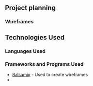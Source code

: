 ## Project planning

### Wireframes


## Technologies Used

### Languages Used

### Frameworks and Programs Used

- [Balsamiq](https://balsamiq.cloud/) - Used to create wireframes
- 

